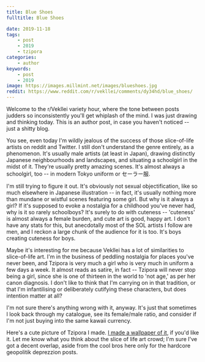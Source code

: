 ```yaml
---
title: Blue Shoes
fulltitle: Blue Shoes

date: 2019-11-18
tags:
    - post
    - 2019
    - tzipora
categories:
    - author
keywords:
    - post
    - 2019
image: https://images.millmint.net/images/blueshoes.jpg
reddit: https://www.reddit.com/r/vekllei/comments/dy34hd/blue_shoes/
---
```


Welcome to the r/Vekllei variety hour, where the tone between posts judders so inconsistently you'll get whiplash of the mind. I was just drawing and thinking today. This is an author post, in case you haven't noticed -- just a shitty blog.

You see, even today I'm wildly jealous of the success of those slice-of-life artists on reddit and Twitter. I still don't understand the genre entirely, as a phenomenon. It's usually male artists (at least in Japan), drawing distinctly Japanese neighbourhoods and landscapes, and situating a schoolgirl in the midst of it. They're usually pretty amazing scenes. It's almost always a schoolgirl, too -- in modern Tokyo uniform or セーラー服.

I'm still trying to figure it out. It's obviously not sexual objectification, like so much elsewhere in Japanese illustration -- in fact, it's usually nothing more than mundane or wistful scenes featuring some girl. But why is it always a girl? If it's supposed to evoke a nostalgia for a childhood you've never had, why is it so rarely schoolboys? It's surely to do with cuteness -- 'cuteness' is almost always a female burden, and cute art is good, happy art. I don't have any stats for this, but anecdotally most of the SOL artists I follow are men, and I reckon a large chunk of the audience for it is too. It's boys creating cuteness for boys.

Maybe it's interesting for me because Vekllei has a lot of similarities to slice-of-life art. I'm in the business of peddling nostalgia for places you've never been, and Tzipora is very much a girl who is very much in uniform a few days a week. It almost reads as satire, in fact -- Tzipora will never stop being a girl, since she is one of thirteen in the world to 'not age,' as per her canon diagnosis. I don't like to think that I'm carrying on in that tradition, or that I'm infantilising or deliberately cutifying these characters, but does intention matter at all?

I'm not sure there's anything wrong with it, anyway. It's just that sometimes I look back through my catalogue, see its female/male ratio, and consider if I'm not just buying into the same kawaii currency.

Here's a cute picture of Tzipora I made. [I made a wallpaper of it](https://imgur.com/TiBF1xe), if you'd like it. Let me know what you think about the slice of life art crowd; I'm sure I've got a decent overlap, aside from the cool bros here only for the hardcore geopolitik deprezzion posts.
